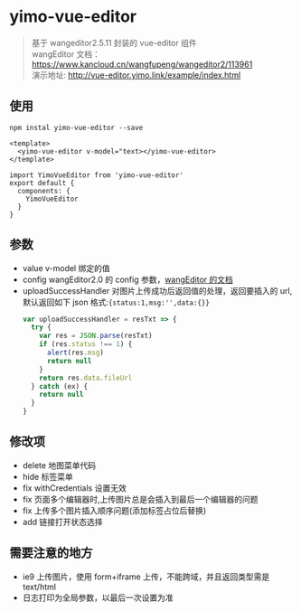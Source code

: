 # yimo-vue-editor

> 基于 wangeditor2.5.11 封装的 vue-editor 组件  
> wangEditor 文档：https://www.kancloud.cn/wangfupeng/wangeditor2/113961   
> 演示地址: http://vue-editor.yimo.link/example/index.html

## 使用

`npm instal yimo-vue-editor --save`

```
<template>
  <yimo-vue-editor v-model="text></yimo-vue-editor>
</template>

import YimoVueEditor from 'yimo-vue-editor'
export default {
  components: {
    YimoVueEditor
  }
}
```

## 参数

- value
  v-model 绑定的值
- config
  wangEditor2.0 的 config 参数，[wangEditor 的文档](https://www.kancloud.cn/wangfupeng/wangeditor2/113975)
- uploadSuccessHandler
  对图片上传成功后返回值的处理，返回要插入的 url,默认返回如下 json 格式:`{status:1,msg:'',data:{}}`
  ```js
  var uploadSuccessHandler = resTxt => {
    try {
      var res = JSON.parse(resTxt)
      if (res.status !== 1) {
        alert(res.msg)
        return null
      }
      return res.data.fileUrl
    } catch (ex) {
      return null
    }
  }
  ```

## 修改项

- delete 地图菜单代码
- hide 标签菜单
- fix withCredentials 设置无效
- fix 页面多个编辑器时,上传图片总是会插入到最后一个编辑器的问题
- fix 上传多个图片插入顺序问题(添加标签占位后替换)
- add 链接打开状态选择

## 需要注意的地方

- ie9 上传图片，使用 form+iframe 上传，不能跨域，并且返回类型需是 text/html
- 日志打印为全局参数，以最后一次设置为准
